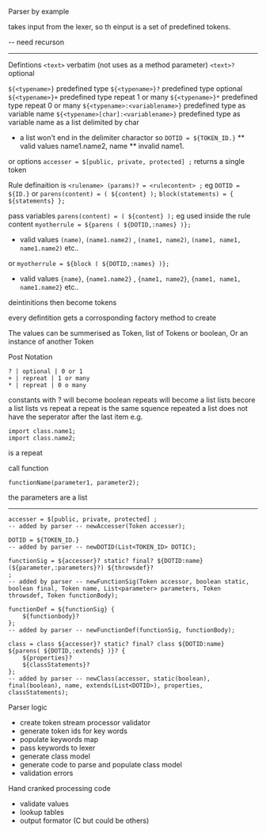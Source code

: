 Parser by example

takes input from the lexer, so th einput is a set of predefined tokens.

-- need recurson

---
Defintions 
`<text>` verbatim (not uses as a method parameter)
`<text>?` optional 

`${<typename>}` predefined type
`${<typename>}?` predefined type optional
`${<typename>}+` predefined type repeat 1 or many
`${<typename>}*` predefined type repeat 0 or many
`${<typename>:<variablename>}` predefined type as variable name
`${<typename>[char]:<variablename>}` predefined type as variable name as a list delimited by char
* a list won't end in the delimiter charactor so `DOTID = ${TOKEN_ID.}` 
** valid values name1.name2, name
** invalid name1.

or options 
`accesser = $[public, private, protected] ;`
returns a single token

Rule definaition is
`<rulename> (params)? = <rulecontent> ;`
eg
`DOTID = ${ID.}`
or
`parens(content) = ( ${content} );`
`block(statements) = { ${statements} };`

pass variables
`parens(content) = ( ${content} );`
eg used inside the rule content
`myotherrule = ${parens ( ${DOTID,:names} )};`
 * valid values `(name)`, `(name1.name2)` , `(name1, name2)`, `(name1, name1, name1.name2)` etc.. 

or
`myotherrule = ${block ( ${DOTID,:names} )};`
 * valid values `{name}`, `{name1.name2}` , `{name1, name2}`, `{name1, name1, name1.name2}` etc.. 

deintinitions then become tokens

every defintition gets a corrosponding factory method to create

The values can be summerised as Token, list of Tokens or boolean, Or an instance of another Token

Post Notation
```
? | optional | 0 or 1
+ | repreat | 1 or many
* | repreat | 0 o many
```
constants with ? will become boolean
repeats will become a list
lists becore a list
lists vs repeat a repeat is the same squence repeated
a list does not have the seperator after the last item
e.g.
```
import class.name1;
import class.name2;
```
is a repeat

call function 
```
functionName(parameter1, parameter2);
```
the parameters are a list


---
```
accesser = $[public, private, protected] ;
-- added by parser -- newAccesser(Token accesser);

DOTID = ${TOKEN_ID.}
-- added by parser -- newDOTID(List<TOKEN_ID> DOTIC);

functionSig = ${accesser}? static? final? ${DOTID:name} (${parameter,:parameters}?) ${throwsdef}?
;
-- added by parser -- newFunctionSig(Token accessor, boolean static, boolean final, Token name, List<parameter> parameters, Token throwsdef, Token functionBody);

functionDef = ${functionSig} {
    ${functionbody}?
};
-- added by parser -- newFunctionDef(functionSig, functionBody);

class = class ${accesser}? static? final? class ${DOTID:name} ${parens( ${DOTID,:extends} )}? {
    ${properties}?
    ${classStatements}?
};
-- added by parser -- newClass(accessor, static(boolean), final(boolean), name, extends(List<DOTID>), properties, classStatements);
```

Parser logic
* create token stream processor validator
* generate token ids for key words
* populate keywords map
* pass keywords to lexer
* generate class model
* generate code to parse and populate class model
* validation errors

Hand cranked processing code
* validate values
* lookup tables
* output formator (C but could be others)
